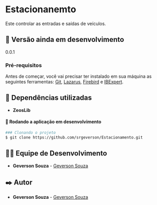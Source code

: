 # Estacionanemto
Este controlar as entradas e saídas de veículos.

## 📌 Versão ainda em desenvolvimento
0.0.1

### Pré-requisitos
Antes de começar, você vai precisar ter instalado em sua máquina as seguintes ferramentas:
[Git](https://git-scm.com), [Lazarus](https://www.lazarus-ide.org/), [Firebird](https://firebirdsql.org/) e [IBExpert](https://www.ibexpert.net/ibe/).

## 🚀 Dependências utilizadas

* **ZeosLib**

#### 🎲 Rodando a aplicação em desenvolvimento

```bash
### Clonando o projeto
$ git clone https://github.com/srgeverson/Estacionamento.git

```

## 👨‍💻 Equipe de Desenvolvimento

* **Geverson Souza** - [Geverson Souza](https://www.linkedin.com/in/geverson-souza-033aa193/)

## ✒️ Autor

* **Geverson Souza** - [Geverson Souza](https://www.linkedin.com/in/geverson-souza-033aa193/)
